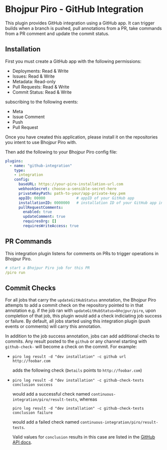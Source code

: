 # Bhojpur Piro - GitHub Integration
This plugin provides GitHub integration using a GitHub app. It can trigger builds when a branch is pushed,
pull annotations from a PR, take commands from a PR comment and update the commit status.

## Installation
First you must create a GitHub app with the following permissions:
- Deployments: Read & Write
- Issues: Read & Write
- Metadata: Read-only
- Pull Requests: Read & Write
- Commit Status: Read & Write

subscribing to the following events:
- Meta
- Issue Comment
- Push
- Pull Request

Once you have created this application, please install it on the repositories you intent to use Bhojpur Piro with.

Then add the following to your Bhojpur Piro config file:
```YAML
plugins:
  - name: "github-integration"
    type:
    - integration
    config:
      baseURL: https://your-piro-installation-url.com
      webhookSecret: choose-a-sensible-secret-here
      privateKeyPath: path-to-your/app-private-key.pem
      appID: 00000              # appID of your GitHub app
      installationID: 0000000   # installation ID of your GitHub app installation
      pullRequestComments:
        enabled: true
        updateComment: true
        requiresOrg: []
        requiresWriteAccess: true
```

## PR Commands
This integration plugin listens for comments on PRs to trigger operations in Bhojpur Piro.

```YAML
# start a Bhojpur Piro job for this PR
/piro run
```

## Commit Checks
For all jobs that carry the `updateGitHubStatus` annotation, the Bhojpur Piro attempts to add a commit check on the repository
pointed to in that annotation e.g. if the job ran with `updateGitHubStatus=bhojpur/piro`, upon completion of that job, this
plugin would add a check indiciating job success or failure.
By default, all jobs started using this integration plugin (push events or comments) will carry this annotation.

In addition to the job success annotation, jobs can add additional checks to commits. Any result posted to the `github`
or any channel starting with `github-check-` will become a check on the commit. For example:

- ```
  piro log result -d "dev installation" -c github url http://foobar.com
  ``` 
  adds the following check (`Details` points to `http://foobar.com`)

- ```
  piro log result -d "dev installation" -c github-check-tests conclusion success
  ```
  would add a successful check named `continuous-integration/piro/result-tests`, whereas 
  ```
  piro log result -d "dev installation" -c github-check-tests conclusion failure
  ```
  would add a failed check named `continuous-integration/piro/result-tests`.

  Valid values for `conclusion` results in this case are listed in the [GitHub API docs](https://docs.github.com/en/rest/reference/checks#update-a-check-run).
